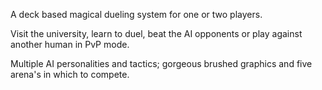 A deck based magical dueling system for one or two players. 

Visit the university, learn to duel, beat the AI opponents or play against another human in PvP mode. 

Multiple AI personalities and tactics; gorgeous brushed graphics and five arena's in which to compete.